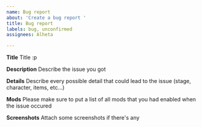 ```yaml
---
name: Bug report
about: 'Create a bug report '
title: Bug report
labels: bug, unconfirmed
assignees: Alheta

---
```


**Title**
Title :p

**Description**
Describe the issue you got

**Details**
Describe every possible detail that could lead to the issue (stage, character, items, etc...)

**Mods**
Please make sure to put a list of all mods that you had enabled when the issue occured

**Screenshots**
Attach some screenshots if there's any
